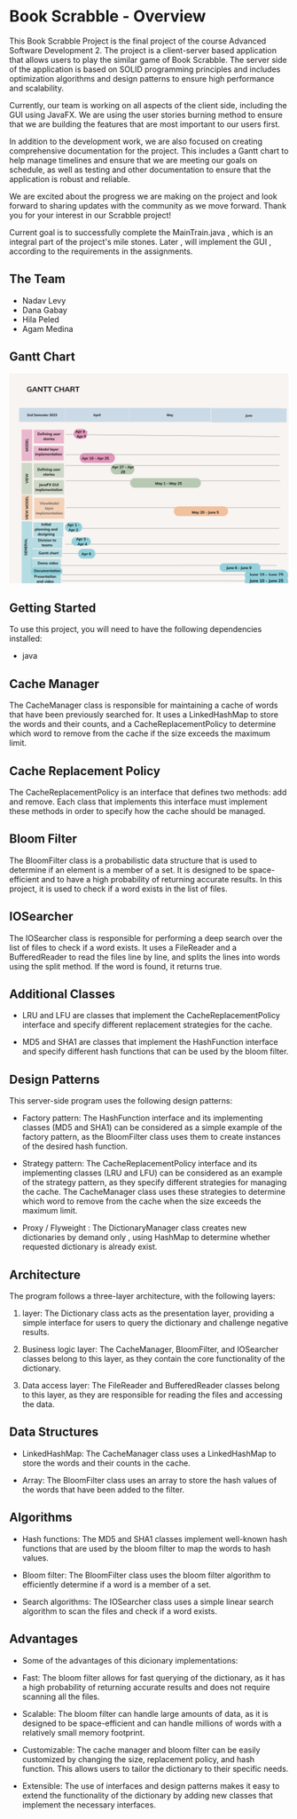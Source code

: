 
# Book Scrabble - Overview

This Book Scrabble Project is the final project of the course Advanced Software Development 2.
The project is a client-server based application that allows users to play the similar game of Book Scrabble.
The server side of the application is based on SOLID programming principles and includes optimization algorithms and design patterns to ensure high performance and scalability.

Currently, our team is working on all aspects of the client side, including the GUI using JavaFX. We are using the user stories burning method to ensure that we are building the features that are most important to our users first.

In addition to the development work, we are also focused on creating comprehensive documentation for the project. This includes a Gantt chart to help manage timelines and ensure that we are meeting our goals on schedule, as well as testing and other documentation to ensure that the application is robust and reliable.

We are excited about the progress we are making on the project and look forward to sharing updates with the community as we move forward. Thank you for your interest in our Scrabble project!

Current goal is to successfully complete the MainTrain.java , which is an integral part of the project's mile stones.
Later ,  will implement the GUI , according to the requirements in  the assignments.

## The Team

* Nadav Levy
* Dana Gabay
* Hila Peled
* Agam Medina

## Gantt Chart

![Gantt Chart](./model.png)



## Getting Started

To use this project, you will need to have the following dependencies installed:

* java


## Cache Manager

The CacheManager class is responsible for maintaining a cache of words that have been previously searched for. It uses a LinkedHashMap to store the words and their counts, and a CacheReplacementPolicy to determine which word to remove from the cache if the size exceeds the maximum limit.

## Cache Replacement Policy

The CacheReplacementPolicy is an interface that defines two methods: add and remove. Each class that implements this interface must implement these methods in order to specify how the cache should be managed.

## Bloom Filter

The BloomFilter class is a probabilistic data structure that is used to determine if an element is a member of a set. It is designed to be space-efficient and to have a high probability of returning accurate results. In this project, it is used to check if a word exists in the list of files.

## IOSearcher

The IOSearcher class is responsible for performing a deep search over the list of files to check if a word exists. It uses a FileReader and a BufferedReader to read the files line by line, and splits the lines into words using the split method. If the word is found, it returns true.

## Additional Classes

* LRU and LFU are classes that implement the CacheReplacementPolicy interface and specify different replacement strategies for the cache.

* MD5 and SHA1 are classes that implement the HashFunction interface and specify different hash functions that can be used by the bloom filter.

## Design Patterns

This server-side program uses the following design patterns:

* Factory pattern: The HashFunction interface and its implementing classes (MD5 and SHA1) can be considered as a simple example of the factory pattern, as the BloomFilter class uses them to create instances of the desired hash function.

* Strategy pattern: The CacheReplacementPolicy interface and its implementing classes (LRU and LFU) can be considered as an example of the strategy pattern, as they specify different strategies for managing the cache. The CacheManager class uses these strategies to determine which word to remove from the cache when the size exceeds the maximum limit.

* Proxy / Flyweight : The DictionaryManager class creates new dictionaries by demand only , using HashMap to determine whether requested dictionary is already exist.

## Architecture

The program follows a three-layer architecture, with the following layers:

1.  layer: The Dictionary class acts as the presentation layer, providing a simple interface for users to query the dictionary and challenge negative results.

2. Business logic layer: The CacheManager, BloomFilter, and IOSearcher classes belong to this layer, as they contain the core functionality of the dictionary.

3. Data access layer: The FileReader and BufferedReader classes belong to this layer, as they are responsible for reading the files and accessing the data.
## Data Structures

* LinkedHashMap: The CacheManager class uses a LinkedHashMap to store the words and their counts in the cache.

* Array: The BloomFilter class uses an array to store the hash values of the words that have been added to the filter.

## Algorithms

* Hash functions: The MD5 and SHA1 classes implement well-known hash functions that are used by the bloom filter to map the words to hash values.

* Bloom filter: The BloomFilter class uses the bloom filter algorithm to efficiently determine if a word is a member of a set.

* Search algorithms: The IOSearcher class uses a simple linear search algorithm to scan the files and check if a word exists.


## Advantages

* Some of the advantages of this dicionary implementations:

* Fast: The bloom filter allows for fast querying of the dictionary, as it has a high probability of returning accurate results and does not require scanning all the files.

* Scalable: The bloom filter can handle large amounts of data, as it is designed to be space-efficient and can handle millions of words with a relatively small memory footprint.

* Customizable: The cache manager and bloom filter can be easily customized by changing the size, replacement policy, and hash function. This allows users to tailor the dictionary to their specific needs.

* Extensible: The use of interfaces and design patterns makes it easy to extend the functionality of the dictionary by adding new classes that implement the necessary interfaces.
